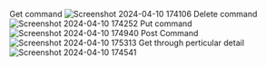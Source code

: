Get command
![Screenshot 2024-04-10 174106](https://github.com/DishaSachdeva-02/Backend/assets/127543878/f605f6ff-4c4a-4230-984f-e1e83dbb94c5)
Delete command
![Screenshot 2024-04-10 174252](https://github.com/DishaSachdeva-02/Backend/assets/127543878/fc18f1de-a440-448f-9290-7e46c0cbacaa)
Put command
![Screenshot 2024-04-10 174940](https://github.com/DishaSachdeva-02/Backend/assets/127543878/15451135-eb6c-41d4-8d60-e29d78c2a0e6)
Post Command
![Screenshot 2024-04-10 175313](https://github.com/DishaSachdeva-02/Backend/assets/127543878/93eb3dfc-0381-4bea-910f-3a90833b0cc8)
Get through perticular detail
![Screenshot 2024-04-10 174541](https://github.com/DishaSachdeva-02/Backend/assets/127543878/9d786a85-daea-4d9e-9f7f-111f715d0178)

